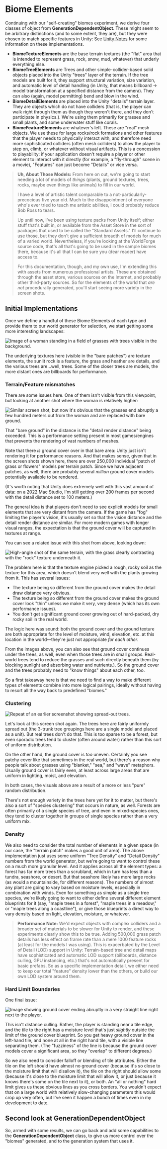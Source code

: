 # Biome Elements

Continuing with our "self-creating" biomes experiment, we derive four classes of object from **GenerationDependentObject**.   These might seem to be arbitrary distinctions (and to some extent, they are), but they were chosen to match specific features in Unity:  See [Unity Notes](biomes-unity.md) for some information on these implementations.

- **BiomeTextureElements** are the base terrain textures (the "flat" area that is intended to represent grass, rock, snow, mud, whatever) that underly everything else.
- **BiomeTreeElements** are Trees and other simple-collider-based solid objects placed into the Unity "trees" layer of the terrain.   If the tree models are built for it, they support structural variation, size variation, and automatic level of detail handling (in Unity, that means billboard -> model transformation at a specified distance from the camera).  They can also (again, model permitting) bend and blow in the wind. 
- **BiomeDetailElements** are placed into the Unity "details" terrain layer.   They are objects which do not have colliders (that is, the player can walk right through them as though they weren't there, and they don't participate in physics.).   We're using them primarily for grasses and small plants, and some underwater stuff like corals.
- **BiomeFeatureElements** are whatever's left.  These are "real" mesh objects.   We use these for large rocks/rock formations and other features that the player needs to physically interact with, and therefore need more sophisticated colliders (often mesh colliders) to allow the player to step on, climb, or whatever without visual artifacts.   This is a concession to playability:  if your application doesn't require a player or other element to interact with it directly (for example, a "fly-through" scene in a movie), "Features" can just become "Details" or vice versa.

> **Uh, About Those Models:**  From here on out, we're going to start needing a lot of models of _things_ (plants, ground textures, trees, rocks, maybe even things like animals) to fill in our world.
>
> I have a level of artistic talent comparable to a not-particularly-precocious five year old.   Much to the disappointment of everyone who's ever tried to teach me artistic abilities, I could probably reduce Bob Ross to tears.
>
> Up until now, I've been using texture packs from Unity itself; either stuff that's built in, or available from the Asset Store in the sort of packages that used to be called the "Standard Assets."    I'll continue to use those, but they don't give a sufficient breadth of models for much of a varied world.    Nevertheless, if you're looking at the WorldForge source code, that's all that's going to be used in the sample biomes there, because it's all that I can be sure you (dear reader) have access to.
>
> For this documentation, though, and my own use, I'm extending this with assets from numerous professional artists.  These are obtained through the asset store, various sources on the Internet, and probably other third-party sources.    So for the elements of the world that _are not_ procedurally generated, you'll start seeing more variety in the screen shots.

## Initial Implementations

Once we define a handful of these Biome Elements of each type and provide them to our world generator for selection, we start getting some more interesting landscapes:

![Image of a woman standing in a field of grasses with trees visible in the background.](media/biome-elements.png)

The underlying textures here (visible in the "bare patches") are texture elements, the sunlit rock is a feature, the grass and heather are details, and the various trees are...well, trees.   Some of the closer trees are models, the more distant ones are billboards for performance.

### Terrain/Feature mismatches

There are some issues here.    One of them isn't visible from this viewpoint, but looking at another shot where the woman is relatively higher:

![Similar screen shot, but now it's obvious that the grasses end abruptly a few hundred meters out from the woman and are replaced with bare ground.](media/detail-distance.png)

That "bare ground" in the distance is the "detail render distance" being exceeded.   This is a performance setting present in most games/engines that prevents the rendering of vast numbers of meshes.

Note that there _is_ ground cover over in that bare area:  Unity just isn't rendering it for performance reasons.   And that makes sense, given that in the screen shots shown here, there are over 250,000 individual "patch of grass or flowers" models per terrain patch.   Since we have adjacent patches, as well, there are probably several _million_ ground cover models potentially available to be rendered.

(It's worth noting that Unity does extremely well with this vast amount of data:  on a 2022 Mac Studio, I'm still getting over 200 frames per second with the detail distance set to 100 meters.)

The general idea is that players don't need to see explicit models for small elements that are very distant from the camera.   If the game has "fog" limiting the player's vision, it's usually set so that the vision distance and the detail render distance are similar.    For more modern games with longer visual ranges, the expectation is that the ground cover will be captured in textures at range.

You can see a related issue with this shot from above, looking down:

![High-angle shot of the same terrain, with the grass clearly contrasting with the "rock" texture underneath it.](media/texture-detail-mismatch.png)

The problem here is that the texture engine picked a rough, rocky soil as the texture for this area, which doesn't blend very well with the plants growing from it.   This has several issues:

- The texture being so different from the ground cover makes the detail draw distance very obvious.
- The texture being so different from the ground cover makes the ground cover look "thin" unless we make it very, very dense (which has its own performance issues).
- You don't get significant ground cover growing out of hard-packed, dry rocky soil in the real world.

The logic here was sound:   both the ground cover and the ground texture are both appropriate for the level of moisture, wind, elevation, etc. at this location in the world—they're just not appropriate _for each other_.

From the images above, you can also see that ground cover continues under the trees, as well, even when those trees are in small groups.   Real-world trees tend to reduce the grasses and such directly beneath them (by blocking sunlight and absorbing water and nutrients.).   So the ground cover and the trees probably need to "know things" about each other, too.

So a first takeaway here is that we need to find a way to make different types of elements combine into more logical pairings, ideally without having to resort all the way back to predefined "biomes."

### Clustering

![Repeat of an earlier screenshot showing spread-out trees.](media/detail-distance.png)

Let's look at this screen shot again.    The trees here are fairly uniformly spread out (the 3-trunk tree groupings here are a single model and placed as a unit).    But real trees don't do that.   This is too sparse to be a forest, but even sporadic trees tend to cluster (often around water) rather than this sort of uniform distribution.

On the other hand, the ground cover is _too_ uneven.  Certainly you see patchy cover like that sometimes in the real world, but there's a reason why people talk about grasses using "blanket," "sea," and "wave" metaphors.    Usually ground cover is fairly even, at least across large areas that are uniform in lighting, moist, and elevation.

In both cases,  the visuals above are a result of a more or less "pure" random distribution.

There's not enough variety in the trees here yet for it to matter, but there's also a sort of "species clustering" that occurs in nature, as well.  Forests are often primarily of a single species of tree, and even in mixed-species ones, they tend to cluster together in groups of single species rather than a very uniform mix.

### Density

We also need to consider the total number of elements in a given space (in our case, the "terrain patch" makes a good unit of area).   The above implementation just uses some uniform "Tree Density" and "Detail Density" numbers from the world generator, but we're going to want to control these on a much more granular level.   And it applies across all the element types:  a forest has far more trees than a scrubland, which in turn has less than a tundra, seashore,  or desert.    But that seashore likely has more large rocks (as would a mountainside, for different reasons).   The numbers of almost any plant are going to vary based on moisture levels, especially in combination with winds.    Even for something as simple as a single tree species, we're likely going to want to either define several different element blueprints for it (say, "maple trees in a forest", "maple trees in a meadow," or "maple trees along a coastline"), or give those blueprints a direct way to vary density based on light, elevation, moisture, or whatever.

> **Performance Note:**   We'd expect objects with complex colliders and a broader set of materials to be slower for Unity to render, and these experiments clearly show this to be true.    Adding 500,000 grass patch details has less effect on frame rate than a mere 1000 feature rocks (at least for the models I was using).  This is exacerbated by the Level of Detail (LOD) support in Unity:  Terrain-based tree and detail maps have sophisticated and automatic LOD support (billboards, distance culling, GPU instancing, etc.) that's not automatically present for basic prefabs.    So as a specific implementation detail, we either need to keep our total "feature" density lower than the others, or build our own LOD system around them.

### Hard Limit Boundaries

One final issue:

![Image showing ground cover ending abruptly in a very straight line right next to the player.](media/tile-delta.png)

This isn't distance culling.   Rather, the player is standing near a tile edge, and the tile to the right has a moisture level that's just *slightly* outside the limit of the ground cover blueprint.  So you get heavy ground cover in the left-hand tile, and none at all in the right hand tile, with a visible line separating them.  (The "fuzziness" of the line is because the ground cover models cover a significant area, so they "overlap" to different degrees.)

So we also need to consider falloff or blending of tile attributes.   Either the tile on the left should have almost no ground cover (because it's so close to the moisture limit that will disallow it), the tile on the right should allow some (because it's close to the moisture limit that will allow it, or just because it knows there's some on the tile next to it), or both.   An "all or nothing" hard limit gives us these obvious lines as you cross borders.  You wouldn't expect that on a large world with relatively slow-changing parameters this would crop up very often, but I've seen it happen a bunch of times even in my development to date.

## Second look at GenerationDependentObject

So, armed with some results, we can go back and add some capabilities to the **GenerationDependentObject** class, to give us more control over the "biomes" generated, and to the generation system that uses it.